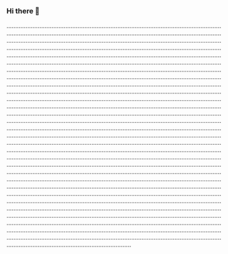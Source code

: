 ### Hi there 👋

................................................................................................................................................................................................................................................................................................................................................................................................................................................................................................................................................................................................................................................................................................................................................................................................................................................................................................................................................................................................................................................................................................................................................................................................................................................................................................................................................................................................................................................................................................................................................................................................................................................................................................................................................................................................................................................................................................................................................................................................................................................................................................................................................................................................................................................................................................................................................................................................................................................................................................................................................................................................................................................................................................................................................................................................................................................................................................................................................................................................................................................................................................................................................................................................................................................................................................................................................................................................................................................................................................................................................................................................................................................................................................................................................................................................................................................................................................................................................